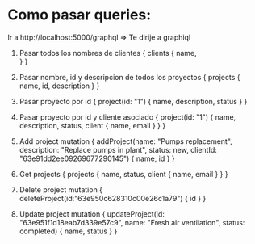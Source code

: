 # Como pasar queries:

Ir a http://localhost:5000/graphql  => Te dirije a graphiql

1) Pasar todos los nombres de clientes
  {
  clients {
    name,	
  }
}

2) Pasar nombre, id y descripcion de todos los proyectos
{
  projects {
    name,
    id,
    description
  }
}

3) Pasar proyecto por id
{
  project(id: "1") {
    name,
    description,
    status
  }
}

4) Pasar proyecto por id y cliente asociado
{
  project(id: "1") {
    name,
    description,
    status,
    client {
      name,
      email
    }
  }
}

4) Add project
mutation {
    addProject(name: "Pumps replacement", description: "Replace pumps in plant", status: new, clientId: "63e91dd2ee09269677290145") {
    name,
    id
  }
}

5) Get projects
{
  projects {
    name,
    status,
    client {
      name,
      email
    }
  }
}

6) Delete project
mutation {
  deleteProject(id:"63e950c628310c00e26c1a79") {
    id
  }
}

7) Update project
mutation {
  updateProject(id: "63e951f1d18eab7d339e57c9", name: "Fresh air ventilation", status: completed) {
    name,
    status
  }
}



